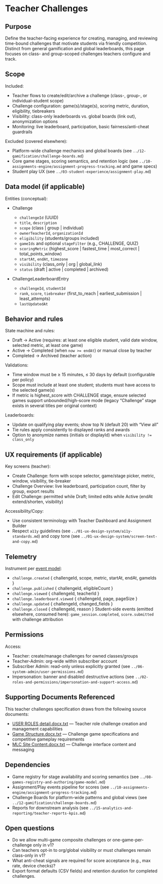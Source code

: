 # Teacher Challenges

## Purpose
Define the teacher-facing experience for creating, managing, and reviewing time-bound challenges that motivate students via friendly competition. Distinct from general gamification and global leaderboards, this page focuses on class- and group-scoped challenges teachers configure and track.

## Scope
Included:
- Teacher flows to create/edit/archive a challenge (class-, group-, or individual-student scope)
- Challenge configuration: game(s)/stage(s), scoring metric, duration, eligibility, tiebreakers
- Visibility: class-only leaderboards vs. global boards (link out), anonymization options
- Monitoring: live leaderboard, participation, basic fairness/anti-cheat guardrails

Excluded (covered elsewhere):
- Platform-wide challenge mechanics and global boards (see `../12-gamification/challenge-boards.md`)
- Core game stages, scoring semantics, and retention logic (see `../10-assignments-engine/assignment-progress-tracking.md` and game specs)
- Student play UX (see `../03-student-experience/assignment-play.md`)

## Data model (if applicable)
Entities (conceptual):
- Challenge
  - `challengeId` (UUID)
  - `title`, `description`
  - `scope` (class | group | individual)
  - `ownerTeacherId`, `organizationId`
  - `eligibility` (students/groups included)
  - `gameIds` and optional `stageFilter` (e.g., CHALLENGE, QUIZ)
  - `scoringMetric` (highest_score | fastest_time | most_correct | total_points_window)
  - `startAt`, `endAt`, `timezone`
  - `visibility` (class_only | org | global_link)
  - `status` (draft | active | completed | archived)

- ChallengeLeaderboardEntry
  - `challengeId`, `studentId`
  - `rank`, `score`, `tiebreaker` (first_to_reach | earliest_submission | least_attempts)
  - `lastUpdatedAt`

## Behavior and rules
State machine and rules:
- Draft → Active (requires: at least one eligible student, valid date window, selected metric, at least one game)
- Active → Completed (when `now >= endAt`) or manual close by teacher
- Completed → Archived (teacher action)

Validations:
- Time window must be ≥ 15 minutes, ≤ 30 days by default (configurable per policy)
- Scope must include at least one student; students must have access to the selected game(s)
- If metric is highest_score with CHALLENGE stage, ensure selected games support unbounded/high-score mode (legacy “Challenge” stage exists in several titles per original context)

Leaderboards:
- Update on qualifying play events; show top N (default 20) with “View all”
- Tie rules apply consistently to displayed ranks and awards
- Option to anonymize names (initials or displayId) when `visibility != class_only`

## UX requirements (if applicable)
Key screens (teacher):
- Create Challenge: form with scope selector, game/stage picker, metric, window, visibility, tie-breaker
- Challenge Overview: live leaderboard, participation count, filter by group, export results
- Edit Challenge: permitted while Draft; limited edits while Active (endAt extend/shorten, visibility)

Accessibility/Copy:
- Use consistent terminology with Teacher Dashboard and Assignment Builder
- Respect `a11y` guidelines (see `../01-ux-design-system/a11y-standards.md`) and copy tone (see `../01-ux-design-system/screen-text-and-copy.md`)

## Telemetry
Instrument per [event model](../15-analytics-and-reporting/event-model.md):
- `challenge.created` { challengeId, scope, metric, startAt, endAt, gameIds }
- `challenge.published` { challengeId, eligibleCount }
- `challenge.viewed` { challengeId, teacherId }
- `challenge.leaderboard.viewed` { challengeId, page, pageSize }
- `challenge.updated` { challengeId, changed_fields }
- `challenge.closed` { challengeId, reason }
Student-side events (emitted elsewhere, consumed here): `game_session.completed`, `score.submitted` with challenge attribution

## Permissions
Access:
- Teacher: create/manage challenges for owned classes/groups
- Teacher-Admin: org-wide within subscriber account
- Subscriber Admin: read-only unless explicitly granted (see `../06-system-admin/user-permissions.md`)
- Impersonation: banner and disabled destructive actions (see `../02-roles-and-permissions/impersonation-and-support-access.md`)

## Supporting Documents Referenced

This teacher challenges specification draws from the following source documents:

- [USER ROLES detail.docx.txt](../00-ORIG-CONTEXT/USER%20ROLES%20detail.docx.txt) — Teacher role challenge creation and management capabilities
- [Game Structure.docx.txt](../00-ORIG-CONTEXT/Game%20Structure.docx.txt) — Challenge game specifications and competitive gameplay requirements
- [MLC Site Content.docx.txt](../00-ORIG-CONTEXT/MLC%20Site%20Content.docx.txt) — Challenge interface content and messaging

## Dependencies
- Game registry for stage availability and scoring semantics (see `../08-games-registry-and-authoring/game-model.md`)
- Assignment/Play events pipeline for scores (see `../10-assignments-engine/assignment-progress-tracking.md`)
- Challenge Boards for platform-wide patterns and global views (see `../12-gamification/challenge-boards.md`)
- Reports for downstream analysis (see `../15-analytics-and-reporting/teacher-reports-kpis.md`)

## Open questions
- Do we allow multi-game composite challenges or one-game-per-challenge only in v1?
- Can teachers opt-in to org/global visibility or must challenges remain class-only in v1?
- What anti-cheat signals are required for score acceptance (e.g., max rate, device checks)?
- Export format defaults (CSV fields) and retention duration for completed challenges.

